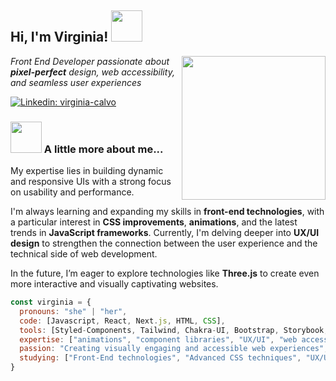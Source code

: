 <h2> Hi, I'm Virginia! <img src="https://media.giphy.com/media/mGcNjsfWAjY5AEZNw6/giphy.gif" width="50"></h2>
<img align='right' src=https://i.giphy.com/media/v1.Y2lkPTc5MGI3NjExMWM4dmZqeGt4YXd4OWtwZTdkeG05cW81eDZ2MG43NjhvanhpMHBidyZlcD12MV9pbnRlcm5hbF9naWZfYnlfaWQmY3Q9cw/dWxO36Jzd6bTSt5dIY/giphy.gif width="230">

<p><em>Front End Developer passionate about <b>pixel-perfect</b> design, web accessibility, and seamless user experiences</em></p>

[![Linkedin: virginia-calvo](https://img.shields.io/badge/-Virginia%20Calvo-blue?style=flat-square&logo=Linkedin&logoColor=white&link=https://www.linkedin.com/in/virginia-calvo/)](https://www.linkedin.com/in/virginia-calvo/)

### <img src="https://media.giphy.com/media/VgCDAzcKvsR6OM0uWg/giphy.gif" width="50"> A little more about me...

My expertise lies in building dynamic and responsive UIs with a strong focus on usability and performance.

I'm always learning and expanding my skills in **front-end technologies**, with a particular interest in **CSS improvements**, **animations**, and the latest trends in **JavaScript frameworks**. Currently, I'm delving deeper into **UX/UI design** to strengthen the connection between the user experience and the technical side of web development.

In the future, I’m eager to explore technologies like **Three.js** to create even more interactive and visually captivating websites.

```javascript
const virginia = {
  pronouns: "she" | "her",
  code: [Javascript, React, Next.js, HTML, CSS],
  tools: [Styled-Components, Tailwind, Chakra-UI, Bootstrap, Storybook, Figma],
  expertise: ["animations", "component libraries", "UX/UI", "web accessibility"],
  passion: "Creating visually engaging and accessible web experiences",
  studying: ["Front-End technologies", "Advanced CSS techniques", "UX/UI design"],
}
